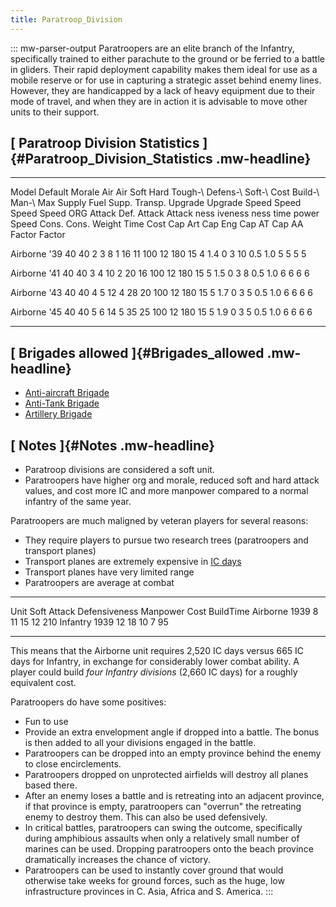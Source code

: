 ```yaml
---
title: Paratroop_Division
---
```

::: mw-parser-output
Paratroopers are an elite branch of the Infantry, specifically trained
to either parachute to the ground or be ferried to a battle in gliders.
Their rapid deployment capability makes them ideal for use as a mobile
reserve or for use in capturing a strategic asset behind enemy lines.
However, they are handicapped by a lack of heavy equipment due to their
mode of travel, and when they are in action it is advisable to move
other units to their support.

## [ Paratroop Division Statistics ]{#Paratroop_Division_Statistics .mw-headline}

  --------------- --------- -------- -------- ------ -------- -------- --------- ---------- -------- -- ------ --------- ------- ------- -------- ------- ------- --------- --------- --------- ------- ------- ------- -------
  Model           Default   Morale   Air      Air    Soft     Hard     Tough-\   Defens-\   Soft-\      Cost   Build-\   Man-\   Max     Supply   Fuel    Supp.   Transp.   Upgrade   Upgrade   Speed   Speed   Speed   Speed
                  ORG                Attack   Def.   Attack   Attack   ness      iveness    ness               time      power   Speed   Cons.    Cons.           Weight    Time      Cost      Cap Art Cap Eng Cap AT  Cap AA
                                                                                                                                                                            Factor    Factor                            

  Airborne \'39   40        40       2        3      8        1        16        11         100         12     180       15      4       1.4      0       3       10        0.5       1.0       5       5       5       5

  Airborne \'41   40        40       3        4      10       2        20        16         100         12     180       15      5       1.5      0       3       8         0.5       1.0       6       6       6       6

  Airborne \'43   40        40       4        5      12       4        28        20         100         12     180       15      5       1.7      0       3       5         0.5       1.0       6       6       6       6

  Airborne \'45   40        40       5        6      14       5        35        25         100         12     180       15      5       1.9      0       3       5         0.5       1.0       6       6       6       6
  --------------- --------- -------- -------- ------ -------- -------- --------- ---------- -------- -- ------ --------- ------- ------- -------- ------- ------- --------- --------- --------- ------- ------- ------- -------

## [ Brigades allowed ]{#Brigades_allowed .mw-headline}

-   [Anti-aircraft
    Brigade](/wiki/Anti-aircraft_Brigade "Anti-aircraft Brigade")
-   [Anti-Tank Brigade](/wiki/Anti-Tank_Brigade "Anti-Tank Brigade")
-   [Artillery Brigade](/wiki/Artillery_Brigade "Artillery Brigade")

## [ Notes ]{#Notes .mw-headline}

-   Paratroop divisions are considered a soft unit.
-   Paratroopers have higher org and morale, reduced soft and hard
    attack values, and cost more IC and more manpower compared to a
    normal infantry of the same year.

Paratroopers are much maligned by veteran players for several reasons:

-   They require players to pursue two research trees (paratroopers and
    transport planes)
-   Transport planes are extremely expensive in [IC
    days](/wiki/IC_days "IC days")
-   Transport planes have very limited range
-   Paratroopers are average at combat

  --------------- ------------- --------------- ---------- ------ -----------
  Unit            Soft Attack   Defensiveness   Manpower   Cost   BuildTime
  Airborne 1939   8             11              15         12     210
  Infantry 1939   12            18              10         7      95
  --------------- ------------- --------------- ---------- ------ -----------

This means that the Airborne unit requires 2,520 IC days versus 665 IC
days for Infantry, in exchange for considerably lower combat ability. A
player could build *four Infantry divisions* (2,660 IC days) for a
roughly equivalent cost.

Paratroopers do have some positives:

-   Fun to use
-   Provide an extra envelopment angle if dropped into a battle. The
    bonus is then added to all your divisions engaged in the battle.
-   Paratroopers can be dropped into an empty province behind the enemy
    to close encirclements.
-   Paratroopers dropped on unprotected airfields will destroy all
    planes based there.
-   After an enemy loses a battle and is retreating into an adjacent
    province, if that province is empty, paratroopers can \"overrun\"
    the retreating enemy to destroy them. This can also be used
    defensively.
-   In critical battles, paratroopers can swing the outcome,
    specifically during amphibious assaults when only a relatively small
    number of marines can be used. Dropping paratroopers onto the beach
    province dramatically increases the chance of victory.
-   Paratroopers can be used to instantly cover ground that would
    otherwise take weeks for ground forces, such as the huge, low
    infrastructure provinces in C. Asia, Africa and S. America.
:::
